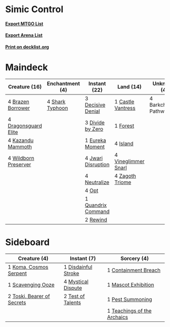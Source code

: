 # Simic Control

#### [Export MTGO List](../collection/Simic%20Control/Simic%20Control.txt)
#### [Export Arena List](../collection/Simic%20Control/Simic%20Control_arena.txt)
#### [Print on decklist.org](http://decklist.org/?deckmain=4%09Barkchannel%20Pathway%0A4%09Brazen%20Borrower%0A1%09Castle%20Vantress%0A3%09Decisive%20Denial%0A3%09Divide%20by%20Zero%0A4%09Dragonsguard%20Elite%0A1%09Eureka%20Moment%0A1%09Forest%0A4%09Island%0A4%09Jwari%20Disruption%0A4%09Kazandu%20Mammoth%0A4%09Neutralize%0A4%09Opt%0A1%09Quandrix%20Command%0A2%09Rewind%0A4%09Shark%20Typhoon%0A4%09Vineglimmer%20Snarl%0A4%09Wildborn%20Preserver%0A4%09Zagoth%20Triome&deckside=1%09Containment%20Breach%0A1%09Disdainful%20Stroke%0A1%09Koma,%20Cosmos%20Serpent%0A1%09Mascot%20Exhibition%0A4%09Mystical%20Dispute%0A1%09Pest%20Summoning%0A1%09Scavenging%20Ooze%0A1%09Teachings%20of%20the%20Archaics%0A2%09Test%20of%20Talents%0A2%09Toski,%20Bearer%20of%20Secrets)
# Maindeck

|                                         Creature (16)                                         |                                     Enchantment (4)                                      |                                        Instant (22)                                         |                                          Land (14)                                           |     Unknown (4)     |
|-----------------------------------------------------------------------------------------------|------------------------------------------------------------------------------------------|---------------------------------------------------------------------------------------------|----------------------------------------------------------------------------------------------|---------------------|
|4 [Brazen Borrower](http://gatherer.wizards.com/Pages/Card/Details.aspx?multiverseid=473001)   |4 [Shark Typhoon](http://gatherer.wizards.com/Pages/Card/Details.aspx?multiverseid=479587)|3 [Decisive Denial](http://gatherer.wizards.com/Pages/Card/Details.aspx?multiverseid=513669) |1 [Castle Vantress](http://gatherer.wizards.com/Pages/Card/Details.aspx?multiverseid=473204)  |4 Barkchannel Pathway|
|4 [Dragonsguard Elite](http://gatherer.wizards.com/Pages/Card/Details.aspx?multiverseid=513604)|                                                                                          |3 [Divide by Zero](http://gatherer.wizards.com/Pages/Card/Details.aspx?multiverseid=513518)  |1 [Forest](http://gatherer.wizards.com/Pages/Card/Details.aspx?multiverseid=439860)           |                     |
|4 [Kazandu Mammoth](http://gatherer.wizards.com/Pages/Card/Details.aspx?multiverseid=491835)   |                                                                                          |1 [Eureka Moment](http://gatherer.wizards.com/Pages/Card/Details.aspx?multiverseid=513676)   |4 [Island](http://gatherer.wizards.com/Pages/Card/Details.aspx?multiverseid=439857)           |                     |
|4 [Wildborn Preserver](http://gatherer.wizards.com/Pages/Card/Details.aspx?multiverseid=473144)|                                                                                          |4 [Jwari Disruption](http://gatherer.wizards.com/Pages/Card/Details.aspx?multiverseid=491693)|4 [Vineglimmer Snarl](http://gatherer.wizards.com/Pages/Card/Details.aspx?multiverseid=513766)|                     |
|                                                                                               |                                                                                          |4 [Neutralize](http://gatherer.wizards.com/Pages/Card/Details.aspx?multiverseid=479579)      |4 [Zagoth Triome](http://gatherer.wizards.com/Pages/Card/Details.aspx?multiverseid=479779)    |                     |
|                                                                                               |                                                                                          |4 [Opt](http://gatherer.wizards.com/Pages/Card/Details.aspx?multiverseid=442948)             |                                                                                              |                     |
|                                                                                               |                                                                                          |1 [Quandrix Command](http://gatherer.wizards.com/Pages/Card/Details.aspx?multiverseid=513709)|                                                                                              |                     |
|                                                                                               |                                                                                          |2 [Rewind](http://gatherer.wizards.com/Pages/Card/Details.aspx?multiverseid=45264)           |                                                                                              |                     |


# Sideboard

|                                            Creature (4)                                             |                                         Instant (7)                                          |                                             Sorcery (4)                                              |
|-----------------------------------------------------------------------------------------------------|----------------------------------------------------------------------------------------------|------------------------------------------------------------------------------------------------------|
|1 [Koma, Cosmos Serpent](http://gatherer.wizards.com/Pages/Card/Details.aspx?multiverseid=503837)    |1 [Disdainful Stroke](http://gatherer.wizards.com/Pages/Card/Details.aspx?multiverseid=420705)|1 [Containment Breach](http://gatherer.wizards.com/Pages/Card/Details.aspx?multiverseid=513602)       |
|1 [Scavenging Ooze](http://gatherer.wizards.com/Pages/Card/Details.aspx?multiverseid=420783)         |4 [Mystical Dispute](http://gatherer.wizards.com/Pages/Card/Details.aspx?multiverseid=473020) |1 [Mascot Exhibition](http://gatherer.wizards.com/Pages/Card/Details.aspx?multiverseid=513481)        |
|2 [Toski, Bearer of Secrets](http://gatherer.wizards.com/Pages/Card/Details.aspx?multiverseid=503813)|2 [Test of Talents](http://gatherer.wizards.com/Pages/Card/Details.aspx?multiverseid=513536)  |1 [Pest Summoning](http://gatherer.wizards.com/Pages/Card/Details.aspx?multiverseid=513703)           |
|                                                                                                     |                                                                                              |1 [Teachings of the Archaics](http://gatherer.wizards.com/Pages/Card/Details.aspx?multiverseid=513534)|

